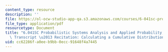 ```yaml
---
content_type: resource
description: ''
file: https://ol-ocw-studio-app-qa.s3.amazonaws.com/courses/6-041sc-probabilistic-systems-analysis-and-applied-probability-fall-2013/cc62286fa0eeb9bb0ecc91648f4a7445_MIT6_041SCF13_Calculating_a_CDF_300k.pdf
file_type: application/pdf
resourcetype: Document
title: "6.041SC Probabilistic Systems Analysis and Applied Probability, Fall 2013\
  \ Transcript \u2013 Recitation: Calculating a Cumulative Distribution Function(CDF)"
uid: cc62286f-a0ee-b9bb-0ecc-91648f4a7445
---
```

